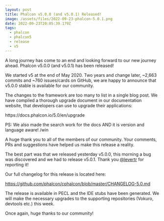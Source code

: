 ```yaml
---
layout: post
title: Phalcon v5.0.0 (and v5.0.1) Released!
image: /assets/files/2022-09-23-phalcon-5.0.1.png
date: 2022-09-23T20:05:39.179Z
tags:
  - phalcon
  - phalcon5
  - release
  - v5
---
```

A﻿ long journey has come to an end and looking forward to our new journey ahead. Phalcon v5.0.0 (and v5.0.1) has been released!

W﻿e started v5 at the end of May 2020. Two years and change later, ~2,663 commits and ~760 issues/cards on GitHub, we are happy to announce that v5.0.0 stable is available for our community.

T﻿he changes to the framework are too many to list in a single blog post. We have compiled a thorough upgrade document in our documentation website, that developers can use to upgrade their applications:

h﻿ttps://docs.phalcon.io/5.0/en/upgrade

P﻿S: We also made the search work for the docs AND it is version and language aware! /win

A﻿ huge thank you to all of the members of our community. Your comments, PRs and suggestions have helped us make this release a reality.

T﻿he best part was that we released yesterday v5.0.0, this morning a bug was discovered and we had to release v5.0.1. Thank you [@levertr](https://github.com/levertr) for reporting it!

O﻿ur full changelog for this release is located here:

https://github.com/phalcon/cphalcon/blob/master/CHANGELOG-5.0.md

T﻿he release is available in PECL and the IDE stubs have been generated. We will make the necessary upgrades to the supporting repositories (Vokuro, devtools etc.) this week.

O﻿nce again, huge thanks to our community!